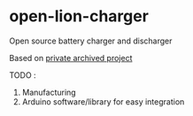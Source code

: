 # open-lion-charger
Open source battery charger and discharger


Based on [private archived project](https://github.com/frchp/li-ion-battery-high-current-charger)

TODO :
  1. Manufacturing
  2. Arduino software/library for easy integration